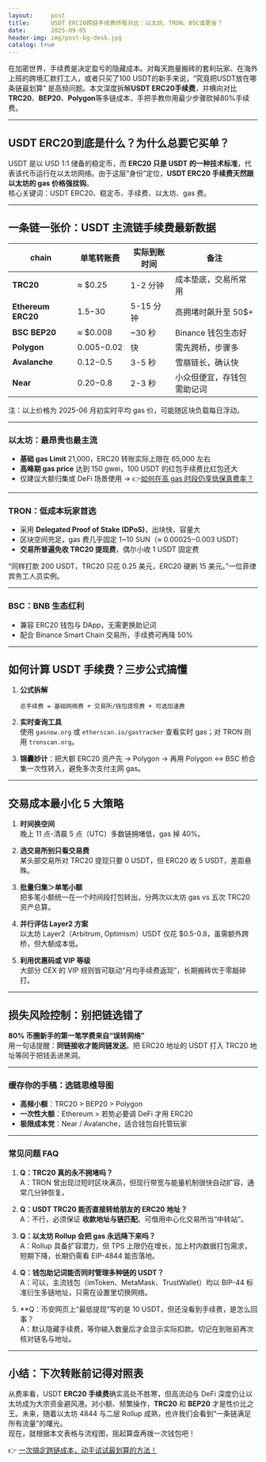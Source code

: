 ```yaml
---
layout:     post
title:      USDT ERC20跨链手续费终极对比：以太坊、TRON、BSC谁更省？
date:       2025-09-05
header-img: img/post-bg-desk.jpg
catalog: true
---
```


在加密世界，手续费是决定盈亏的隐藏成本。对每天跑量搬砖的套利玩家、在海外上班的跨境汇款打工人，或者只买了100 USDT的新手来说，“究竟把USDT放在哪条链最划算” 是高频问题。本文深度拆解**USDT ERC20手续费**，并横向对比**TRC20**、**BEP20**、**Polygon**等多链成本，手把手教你用最少步骤砍掉80%手续费。

---

## USDT ERC20到底是什么？为什么总要它买单？

USDT 是以 USD 1:1 储备的稳定币，而 **ERC20 只是 USDT 的一种技术标准**，代表该代币运行在以太坊网络。由于这层“身份”定位，**USDT ERC20 手续费天然跟以太坊的 gas 价格强挂钩**。  
核心关键词：USDT ERC20、稳定币、手续费、以太坊、gas 费。

---

## 一条链一张价：USDT 主流链手续费最新数据

| chain          | 单笔转账费 | 实际到账时间 | 备注                       |
| -------------- | ---------- | ------------ | -------------------------- |
| **TRC20**      | ≈ $0.25    | 1-2 分钟     | 成本垫底，交易所常用       |
| **Ethereum ERC20** | $1.5-$30   | 5-15 分钟    | 高拥堵时飙升至 50$+        |
| **BSC BEP20**  | ≈ $0.008   | ~30 秒       | Binance 钱包生态好         |
| **Polygon**    | $0.005-$0.02 | 快          | 需先跨桥，步骤多           |
| **Avalanche**  | $0.12-$0.5 | 3-5 秒       | 雪崩链长，确认快           |
| **Near**       | $0.20-$0.8 | 2-3 秒       | 小众但便宜，存钱包需助记词 |

注：以上价格为 2025-06 月初实时平均 gas 价，可能随区块负载每日浮动。

---

### 以太坊：最昂贵也最主流

- **基础 gas Limit** 21,000，ERC20 转账实际上限在 65,000 左右  
- **高峰期 gas price** 达到 150 gwei，100 USDT 的红包手续费比红包还大  
- 仅建议大额归集或 DeFi 场景使用 → 👉[如何在高 gas 时段仍享低保真费率？](https://okxdog.com/)

---

### TRON：低成本玩家首选

- 采用 **Delegated Proof of Stake (DPoS)**，出块快、容量大  
- 区块空间充足，gas 费几乎固定 1~10 SUN（≈ $0.00025-$0.003 USDT）  
- **交易所普遍免收 TRC20 提现费**，偶尔小收 1 USDT 固定费  

“同样打款 200 USDT，TRC20 只花 0.25 美元，ERC20 硬刷 15 美元。”一位菲律宾务工人员实例。

---

### BSC：BNB 生态红利

- 兼容 ERC20 钱包与 DApp，无需更换助记词  
- 配合 Binance Smart Chain 交易所，手续费可再降 50%  

---

## 如何计算 USDT 手续费？三步公式搞懂

1. **公式拆解**  
   ```
   总手续费 = 基础网络费 + 交易所/钱包提现费 + 可选加速费
   ```

2. **实时查询工具**  
   使用 `gasnow.org` 或 `etherscan.io/gastracker` 查看实时 gas；对 TRON 则用 `tronscan.org`。

3. **锦囊妙计**：把大额 ERC20 资产先 → Polygon → 再用 Polygon ↔ BSC 桥合集一次性转入，避免多次支付主网 gas。

---

## 交易成本最小化 5 大策略

1. **时间换空间**  
   晚上 11 点-清晨 5 点（UTC）多数链拥堵低，gas 掉 40%。  

2. **选交易所别只看交易费**  
   某头部交易所对 TRC20 提现只要 0 USDT，但 ERC20 收 5 USDT，差距悬殊。  

3. **批量归集＞单笔小额**  
   把多笔小额统一在一个时间段打包转出，分两次以太坊 gas vs 五次 TRC20 资产总算。  

4. **并行评估 Layer2 方案**  
   以太坊 Layer2（Arbitrum, Optimism）USDT 仅花 $0.5-0.8，虽需额外跨桥，但大额成本低。  

5. **利用优惠码或 VIP 等级**  
   大部分 CEX 的 VIP 规则皆可联动“月均手续费返现”，长期搬砖优于零敲碎打。

---

## 损失风险控制：别把链选错了

**80% 币圈新手的第一笔学费来自“误转网络”**  
用一句话提醒：**同链接收才能同链发送**。把 ERC20 地址的 USDT 打入 TRC20 地址等同于把钱丢进黑洞。

---

### 缓存你的手稿：选链思维导图

- **高频小额**：TRC20 > BEP20 > Polygon  
- **一次性大额**：Ethereum > 若势必要调 DeFi 才用 ERC20  
- **极限成本党**：Near / Avalanche，适合钱包自托管玩家

---

### 常见问题 FAQ

1. **Q：TRC20 真的永不拥堵吗？**  
   A：TRON 曾出现过短时区块满员，但现行带宽与能量机制很快自动扩容，通常几分钟恢复。

2. **Q：USDT TRC20 能否直接转给朋友的 ERC20 地址？**  
   A：不行，必须保证 **收款地址与链匹配**。可借用中心化交易所当“中转站”。

3. **Q：以太坊 Rollup 会把 gas 永远降下来吗？**  
   A：Rollup 具备扩容潜力，但 TPS 上限仍在增长，加上村内数据打包需求，短期下降，长期仍需看 EIP-4844 能否落地。

4. **Q：钱包助记词能否同时管理多种链的 USDT？**  
   A：可以，主流钱包（imToken、MetaMask、TrustWallet）均以 BIP-44 标准衍生多链地址，只需在设置里切换网络。

5. **Q：币安网页上“最低提现”写的是 10 USDT，但还没看到手续费，是怎么回事？  
   A：默认隐藏手续费，等你输入数量后才会显示实际扣款。切记在到账前再次核对链名与地址。

---

## 小结：下次转账前记得对照表

从费率看，USDT **ERC20 手续费**确实高处不胜寒，但高流动与 DeFi 深度仍让以太坊成为大宗资金避风港。对小额、频繁操作，**TRC20** 和 **BEP20** 才是性价比之王。未来，随着以太坊 4844 与二层 Rollup 成熟，也许我们会看到“一条链满足所有流量”的曙光。  
现在，就根据本文表格与流程图，摇起算盘再拨一次钱包吧！

👉 [一次搞定跨链成本，动手试试最划算的方法！](https://okxdog.com/)